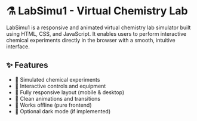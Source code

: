 # ⚗️ LabSimu1 - Virtual Chemistry Lab

LabSimu1 is a responsive and animated virtual chemistry lab simulator built using HTML, CSS, and JavaScript. It enables users to perform interactive chemical experiments directly in the browser with a smooth, intuitive interface.

## ✨ Features

- 🔬 Simulated chemical experiments
- 🧪 Interactive controls and equipment
- 📱 Fully responsive layout (mobile & desktop)
- 🎨 Clean animations and transitions
- 💾 Works offline (pure frontend)
- 🌙 Optional dark mode (if implemented)

